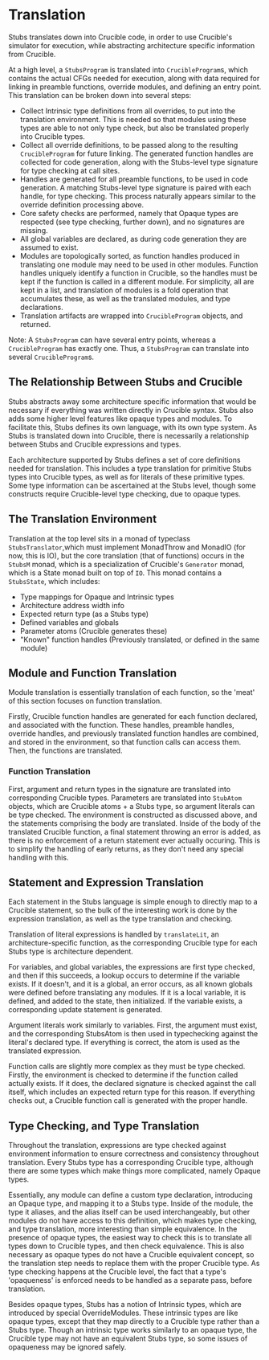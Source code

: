 # Translation

Stubs translates down into Crucible code, in order to use Crucible's simulator for execution, while abstracting architecture specific information from Crucible.

At a high level, a `StubsProgram` is translated into `CrucibleProgram`s, which contains the actual CFGs needed for execution, along with data required for linking in preamble functions, override modules, and defining an entry point. This translation can be broken down into several steps:
- Collect Intrinsic type definitions from all overrides, to put into the translation environment. This is needed so that modules using these types are able to not only type check, but also be translated properly into Crucible types.
- Collect all override definitions, to be passed along to the resulting `CrucibleProgram` for future linking. The generated function handles are collected for code generation, along with  the Stubs-level type signature for type checking at call sites.
- Handles are generated for all preamble functions, to be used in code generation. A matching Stubs-level type signature is paired with each handle, for type checking. This process naturally appears similar to the override definition processing above.
- Core safety checks are performed, namely that Opaque types are respected (see type checking, further down), and no signatures are missing.
- All global variables are declared, as during code generation they are assumed to exist.
- Modules are topologically sorted, as function handles produced in translating one module may need to be used in other modules. Function handles uniquely identify a function in Crucible, so the handles must be kept if the function is called in a different module. For simplicity, all are kept in a list, and translation of modules is a fold operation that accumulates these, as well as the translated modules, and type declarations.
- Translation artifacts are wrapped into `CrucibleProgram` objects, and returned.

Note: A `StubsProgram` can have several entry points, whereas a `CrucibleProgram` has exactly one. Thus, a `StubsProgram` can translate into several `CrucibleProgram`s.

## The Relationship Between Stubs and Crucible 

Stubs abstracts away some architecture specific information that would be necessary if everything was written directly in Crucible syntax. Stubs also adds some higher level features like opaque types and modules. To facilitate this, Stubs defines its own language, with its own type system. As Stubs is translated down into Crucible, there is necessarily a relationship between Stubs and Crucible expressions and types.

Each architecture supported by Stubs defines a set of core definitions needed for translation. This includes a type translation for primitive Stubs types into Crucible types, as well as for literals of these primitive types. Some type information can be ascertained at the Stubs level, though some constructs require Crucible-level type checking, due to opaque types.

## The Translation Environment

Translation at the top level sits in a monad of typeclass `StubsTranslator`,which must implement MonadThrow and MonadIO (for now, this is IO), but the core translation (that of functions) occurs in the `StubsM` monad, which is a specialization of Crucible's `Generator` monad, which is a State monad built on top of `IO`. This monad contains a `StubsState`, which includes:
- Type mappings for Opaque and Intrinsic types
- Architecture address width info
- Expected return type (as a Stubs type)
- Defined variables and globals
- Parameter atoms (Crucible generates these)
- "Known" function handles (Previously translated, or defined in the same module)


## Module and Function Translation

Module translation is essentially translation of each function, so the 'meat' of this section focuses on function translation.

Firstly, Crucible function handles are generated for each function declared, and associated with the function. These handles, preamble handles, override handles, and previously translated function handles are combined, and stored in the environment, so that function calls can access them. Then, the functions are translated.

### Function Translation

First, argument and return types in the signature are translated into corresponding Crucible types. Parameters are translated into `StubAtom` objects, which are Crucible atoms + a Stubs type, so argument literals can be type checked. The environment is constructed as discussed above, and the statements comprising the body are translated. Inside of the body of the translated Crucible function, a final statement throwing an error is added, as there is no enforcement of a return statement ever actually occuring. This is to simplify the handling of early returns, as they don't need any special handling with this. 

## Statement and Expression Translation

Each statement in the Stubs language is simple enough to directly map to a Crucible statement, so the bulk of the interesting work is done by the expression translation, as well
as the type translation and checking.

Translation of literal expressions is handled by `translateLit`, an architecture-specific function, as the corresponding Crucible type for each Stubs type is architecture dependent. 

For variables, and global variables, the expressions are first type checked, and then if this succeeds, a lookup occurs to determine if the variable exists. If it doesn't, and it is a global, an error occurs, as all known globals were defined before translating any modules. If it is a local variable, it is defined, and added to the state, then initialized. If the variable exists, a corresponding update statement is generated.

Argument literals work similarly to variables. First, the argument must exist, and the corresponding StubsAtom is then used in typechecking against the literal's declared type. If everything is correct, the atom is used as the translated expression.

Function calls are slightly more complex as they must be type checked. Firstly, the environment is checked to determine if the function called actually exists. If it does, the declared signature is checked against the call itself, which includes an expected return type for this reason. If everything checks out, a Crucible function call is generated with the proper handle.

## Type Checking, and Type Translation

Throughout the translation, expressions are type checked against environment information to ensure correctness and consistency throughout translation. Every Stubs type has a corresponding Crucible type, although there are some types which make things more complicated, namely Opaque types.

Essentially, any module can define a custom type declaration, introducing an Opaque type, and mapping it to a Stubs type. Inside of the module, the type it aliases, and the alias itself can be used interchangeably, but other modules do not have access to this definition, which makes type checking, and type translation, more interesting than simple equivalence. In the presence of opaque types, the easiest way to check this is to translate all types down to Crucible types, and then check equivalence. This is also necessary as opaque types do not have a Crucible equivalent concept, so the translation step needs to replace them with the proper Crucible type. As type checking happens at the Crucible level, the fact that a type's 'opaqueness' is enforced needs to be handled as a separate pass, before translation. 

Besides opaque types, Stubs has a notion of Intrinsic types, which are introduced by special OverrideModules. These intrinsic types are like opaque types, except that they map directly to a Crucible type rather than a Stubs type. Though an intrinsic type works similarly to an opaque type, the Crucible type may not have an equivalent Stubs type, so some issues of opaqueness may be ignored safely.